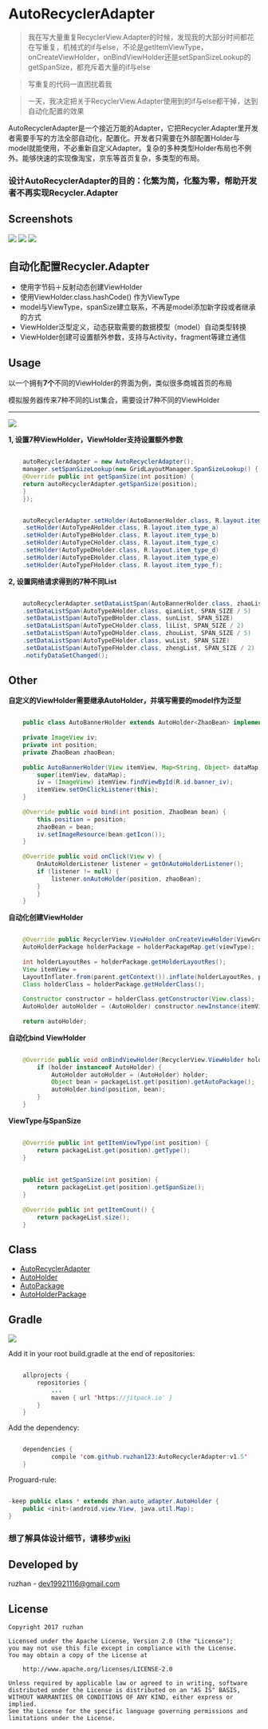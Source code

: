 
AutoRecyclerAdapter
===============

>我在写大量重复RecyclerView.Adapter的时候，发现我的大部分时间都花在写重复，机械式的if与else，不论是getItemViewType，onCreateViewHolder，onBindViewHolder还是setSpanSizeLookup的getSpanSize，都充斥着大量的if与else

>写重复的代码一直困扰着我

>一天，我决定把关于RecyclerView.Adapter使用到的if与else都干掉，达到自动化配置的效果



AutoRecyclerAdapter是一个接近万能的Adapter，它把Recycler.Adapter里开发者需要手写的方法全部自动化，配置化。开发者只需要在外部配置Holder与model就能使用，不必重新自定义Adapter。复杂的多种类型Holder布局也不例外。能够快速的实现像淘宝，京东等首页复杂，多类型的布局。

### 设计AutoRecyclerAdapter的目的：化繁为简，化整为零，帮助开发者不再实现Recycler.Adapter


Screenshots
------

![](https://github.com/ruzhan123/AutoRecyclerAdapter/raw/master/gif/autos.gif)
![](https://github.com/ruzhan123/AutoRecyclerAdapter/raw/master/gif/tb.png)
![](https://github.com/ruzhan123/AutoRecyclerAdapter/raw/master/gif/jd.png)



## 自动化配置Recycler.Adapter

* 使用字节码＋反射动态创建ViewHolder
* 使用ViewHolder.class.hashCode() 作为ViewType
* model与ViewType，spanSize建立联系，不再是model添加新字段或者继承的方式
* ViewHolder泛型定义，动态获取需要的数据模型（model）自动类型转换
* ViewHolder创建可设置额外参数，支持与Activity，fragment等建立通信


Usage
-----

以一个拥有**7个**不同的ViewHolder的界面为例，类似很多商城首页的布局

模拟服务器传来7种不同的List集合，需要设计7种不同的ViewHolder

-----

![](https://github.com/ruzhan123/AutoRecyclerAdapter/raw/master/gif/auto.png)



**1, 设置7种ViewHolder，ViewHolder支持设置额外参数**

```java

	autoRecyclerAdapter = new AutoRecyclerAdapter();
	manager.setSpanSizeLookup(new GridLayoutManager.SpanSizeLookup() {
	@Override public int getSpanSize(int position) {
	return autoRecyclerAdapter.getSpanSize(position);
	}
	});


	autoRecyclerAdapter.setHolder(AutoBannerHolder.class, R.layout.item_banner, this)
	.setHolder(AutoTypeAHolder.class, R.layout.item_type_a)
	.setHolder(AutoTypeBHolder.class, R.layout.item_type_b)
	.setHolder(AutoTypeCHolder.class, R.layout.item_type_c)
	.setHolder(AutoTypeDHolder.class, R.layout.item_type_d)
	.setHolder(AutoTypeEHolder.class, R.layout.item_type_e)
	.setHolder(AutoTypeFHolder.class, R.layout.item_type_f);
```

**2, 设置网络请求得到的7种不同List**

```java

	autoRecyclerAdapter.setDataListSpan(AutoBannerHolder.class, zhaoList, SPAN_SIZE)
	.setDataListSpan(AutoTypeAHolder.class, qianList, SPAN_SIZE / 5)
	.setDataListSpan(AutoTypeBHolder.class, sunList, SPAN_SIZE)
	.setDataListSpan(AutoTypeCHolder.class, liList, SPAN_SIZE / 2)
	.setDataListSpan(AutoTypeDHolder.class, zhouList, SPAN_SIZE / 5)
	.setDataListSpan(AutoTypeEHolder.class, wuList, SPAN_SIZE)
	.setDataListSpan(AutoTypeFHolder.class, zhengList, SPAN_SIZE / 2)
	.notifyDataSetChanged();
```

Other
------

**自定义的ViewHolder需要继承AutoHolder，并填写需要的model作为泛型**

```java

	public class AutoBannerHolder extends AutoHolder<ZhaoBean> implements View.OnClickListener {
	
	private ImageView iv;
	private int position;
    private ZhaoBean zhaoBean;
	
	public AutoBannerHolder(View itemView, Map<String, Object> dataMap) {
		super(itemView, dataMap);
		iv = (ImageView) itemView.findViewById(R.id.banner_iv);
		itemView.setOnClickListener(this);
	}
	
	@Override public void bind(int position, ZhaoBean bean) {
		this.position = position;
        zhaoBean = bean;
		iv.setImageResource(bean.getIcon());
	}
	
	@Override public void onClick(View v) {
        OnAutoHolderListener listener = getOnAutoHolderListener();
        if (listener != null) {
            listener.onAutoHolder(position, zhaoBean);
        }
	 	}
	}
```

**自动化创建ViewHolder**

```java

	@Override public RecyclerView.ViewHolder onCreateViewHolder(ViewGroup parent, int viewType) {
	AutoHolderPackage holderPackage = holderPackageMap.get(viewType);
	
	int holderLayoutRes = holderPackage.getHolderLayoutRes();
	View itemView =
	LayoutInflater.from(parent.getContext()).inflate(holderLayoutRes, parent, false);
	Class holderClass = holderPackage.getHolderClass();
	
	Constructor constructor = holderClass.getConstructor(View.class);
	AutoHolder autoHolder = (AutoHolder) constructor.newInstance(itemView);
	
	return autoHolder;
```

**自动化bind ViewHolder**

```java

	@Override public void onBindViewHolder(RecyclerView.ViewHolder holder, int position) {
		if (holder instanceof AutoHolder) {
			AutoHolder autoHolder = (AutoHolder) holder;
			Object bean = packageList.get(position).getAutoPackage();
			autoHolder.bind(position, bean);
		}
	}
```

**ViewType与SpanSize**

```java

	@Override public int getItemViewType(int position) {
		return packageList.get(position).getType();
	}
	
	
	public int getSpanSize(int position) {
		return packageList.get(position).getSpanSize();
	}
	
	@Override public int getItemCount() {
		return packageList.size();
	}
```

Class
------

* [AutoRecyclerAdapter](https://github.com/ruzhan123/AutoRecyclerAdapter/blob/master/auto-adapter/src/main/java/zhan/auto_adapter/AutoRecyclerAdapter.java)
* [AutoHolder](https://github.com/ruzhan123/AutoRecyclerAdapter/blob/master/auto-adapter/src/main/java/zhan/auto_adapter/AutoHolder.java)
* [AutoPackage](https://github.com/ruzhan123/AutoRecyclerAdapter/blob/master/auto-adapter/src/main/java/zhan/auto_adapter/AutoPackage.java)
* [AutoHolderPackage](https://github.com/ruzhan123/AutoRecyclerAdapter/blob/master/auto-adapter/src/main/java/zhan/auto_adapter/AutoHolderPackage.java)


Gradle
------


[![](https://jitpack.io/v/ruzhan123/AutoRecyclerAdapter.svg)](https://jitpack.io/#ruzhan123/AutoRecyclerAdapter)

Add it in your root build.gradle at the end of repositories:


```java

	allprojects {
		repositories {
			...
			maven { url 'https://jitpack.io' }
		}
	}
```

Add the dependency:


```java

	dependencies {
	        compile 'com.github.ruzhan123:AutoRecyclerAdapter:v1.5'
	}
```

Proguard-rule:

```java

-keep public class * extends zhan.auto_adapter.AutoHolder {
    public <init>(android.view.View, java.util.Map);
}
```

### 想了解具体设计细节，请移步[wiki](https://github.com/ruzhan123/AutoRecyclerAdapter/wiki/AutoRecyclerAdapter)

Developed by
-------

 ruzhan - <a href='javascript:'>dev19921116@gmail.com</a>



License
-------

    Copyright 2017 ruzhan

    Licensed under the Apache License, Version 2.0 (the "License");
    you may not use this file except in compliance with the License.
    You may obtain a copy of the License at
    
        http://www.apache.org/licenses/LICENSE-2.0
    
    Unless required by applicable law or agreed to in writing, software
    distributed under the License is distributed on an "AS IS" BASIS,
    WITHOUT WARRANTIES OR CONDITIONS OF ANY KIND, either express or implied.
    See the License for the specific language governing permissions and
    limitations under the License.
